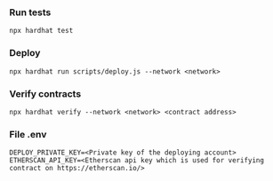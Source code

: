 ### Run tests

```
npx hardhat test
```

### Deploy

```
npx hardhat run scripts/deploy.js --network <network>
```

### Verify contracts

```
npx hardhat verify --network <network> <contract address>
```

### File .env

```
DEPLOY_PRIVATE_KEY=<Private key of the deploying account>
ETHERSCAN_API_KEY=<Etherscan api key which is used for verifying contract on https://etherscan.io/>
```
